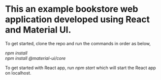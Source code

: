 <h1>This an example bookstore web application developed using React and Material UI.</h1>

To get started, clone the repo and run the commands in order as below,

<i>npm install</i><br>
<i>npm install @material-ui/core</i>

To get started with React app, run <i>npm start</i> which will start the React app on localhost.
